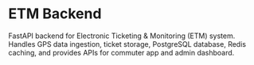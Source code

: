 # ETM Backend

FastAPI backend for Electronic Ticketing & Monitoring (ETM) system.  
Handles GPS data ingestion, ticket storage, PostgreSQL database, Redis caching, and provides APIs for commuter app and admin dashboard.
